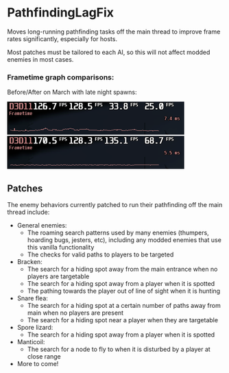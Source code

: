 # PathfindingLagFix

Moves long-running pathfinding tasks off the main thread to improve frame rates significantly, especially for hosts.

Most patches must be tailored to each AI, so this will not affect modded enemies in most cases.

### Frametime graph comparisons:
Before/After on March with late night spawns:

![Before](https://raw.githubusercontent.com/Zaggy1024/LC_PathfindingLagFix/refs/heads/master/Media/march_night_before.png) ![After](https://raw.githubusercontent.com/Zaggy1024/LC_PathfindingLagFix/refs/heads/master/Media/march_night_after.png)

## Patches
The enemy behaviors currently patched to run their pathfinding off the main thread include:
- General enemies:
    - The roaming search patterns used by many enemies (thumpers, hoarding bugs, jesters, etc), including any modded enemies that use this vanilla functionality
    - The checks for valid paths to players to be targeted
- Bracken:
    - The search for a hiding spot away from the main entrance when no players are targetable
    - The search for a hiding spot away from a player when it is spotted
    - The pathing towards the player out of line of sight when it is hunting
- Snare flea:
    - The search for a hiding spot at a certain number of paths away from main when no players are present
    - The search for a hiding spot near a player when they are targetable
- Spore lizard:
    - The search for a hiding spot away from a player when it is spotted
- Manticoil:
    - The search for a node to fly to when it is disturbed by a player at close range
- More to come!
